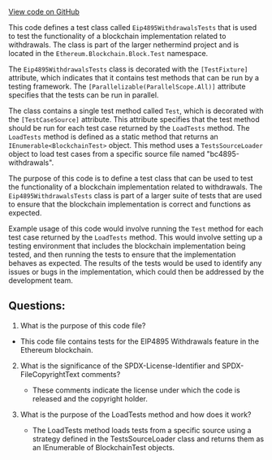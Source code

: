 [View code on GitHub](https://github.com/nethermindeth/nethermind/Ethereum.Blockchain.Block.Test/Eip4895WithdrawalsTests.cs)

This code defines a test class called `Eip4895WithdrawalsTests` that is used to test the functionality of a blockchain implementation related to withdrawals. The class is part of the larger nethermind project and is located in the `Ethereum.Blockchain.Block.Test` namespace.

The `Eip4895WithdrawalsTests` class is decorated with the `[TestFixture]` attribute, which indicates that it contains test methods that can be run by a testing framework. The `[Parallelizable(ParallelScope.All)]` attribute specifies that the tests can be run in parallel.

The class contains a single test method called `Test`, which is decorated with the `[TestCaseSource]` attribute. This attribute specifies that the test method should be run for each test case returned by the `LoadTests` method. The `LoadTests` method is defined as a static method that returns an `IEnumerable<BlockchainTest>` object. This method uses a `TestsSourceLoader` object to load test cases from a specific source file named "bc4895-withdrawals".

The purpose of this code is to define a test class that can be used to test the functionality of a blockchain implementation related to withdrawals. The `Eip4895WithdrawalsTests` class is part of a larger suite of tests that are used to ensure that the blockchain implementation is correct and functions as expected.

Example usage of this code would involve running the `Test` method for each test case returned by the `LoadTests` method. This would involve setting up a testing environment that includes the blockchain implementation being tested, and then running the tests to ensure that the implementation behaves as expected. The results of the tests would be used to identify any issues or bugs in the implementation, which could then be addressed by the development team.
## Questions: 
 1. What is the purpose of this code file?
   - This code file contains tests for the EIP4895 Withdrawals feature in the Ethereum blockchain.

2. What is the significance of the SPDX-License-Identifier and SPDX-FileCopyrightText comments?
   - These comments indicate the license under which the code is released and the copyright holder.

3. What is the purpose of the LoadTests method and how does it work?
   - The LoadTests method loads tests from a specific source using a strategy defined in the TestsSourceLoader class and returns them as an IEnumerable of BlockchainTest objects.